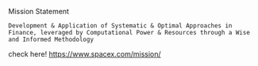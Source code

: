 
Mission Statement


    Development & Application of Systematic & Optimal Approaches in Finance, leveraged by Computational Power & Resources through a Wise and Informed Methodology

check here! https://www.spacex.com/mission/
